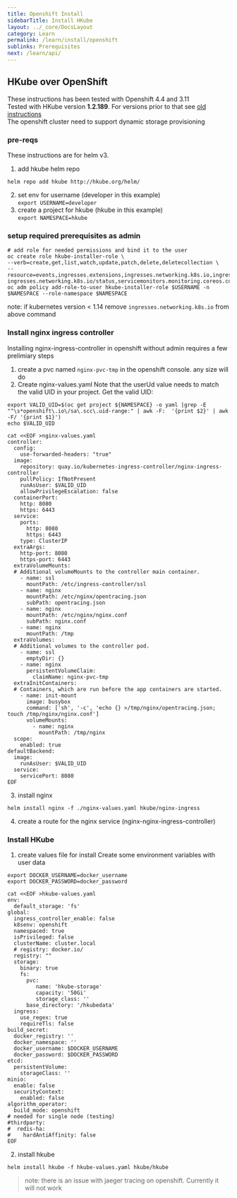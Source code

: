 ```yaml
---
title: Openshift Install
sidebarTitle: Install HKube
layout: ../_core/DocsLayout
category: Learn
permalink: /learn/install/openshift
sublinks: Prerequisites
next: /learn/api/
---
```


## HKube over OpenShift
These instructions has been tested with Openshift 4.4 and 3.11  
Tested with HKube version **1.2.189**. For versions prior to that see [old instructions](./before_v1.2.189)  
The openshift cluster need to support dynamic storage provisioning

### pre-reqs
These instructions are for helm v3.  
1. add hkube helm repo
```console
helm repo add hkube http://hkube.org/helm/
```
2. set env for username (developer in this example)  
```export USERNAME=developer```
3. create a project for hkube (hkube in this example)  
```export NAMESPACE=hkube```  

### setup required prerequisites as admin
```console
# add role for needed permissions and bind it to the user 
oc create role hkube-installer-role \
--verb=create,get,list,watch,update,patch,delete,deletecollection \
--resource=events,ingresses.extensions,ingresses.networking.k8s.io,ingresses.extensions/status,\
ingresses.networking.k8s.io/status,servicemonitors.monitoring.coreos.com
oc adm policy add-role-to-user hkube-installer-role $USERNAME -n $NAMESPACE --role-namespace $NAMESPACE
```
note: if kubernetes version < 1.14 remove `ingresses.networking.k8s.io` from above command
### Install nginx ingress controller
Installing nginx-ingress-controller in openshift without admin requires a few prelimiary steps  

1. create a pvc named ```nginx-pvc-tmp``` in the openshift console. any size will do
2. Create nginx-values.yaml
Note that the userUd value needs to match the valid UID in your project. Get the valid UID:  
```console
export VALID_UID=$(oc get project ${NAMESPACE} -o yaml |grep -E "^\s*openshift\.io\/sa\.scc\.uid-range:" | awk -F:  '{print $2}' | awk -F/ '{print $1}')
echo $VALID_UID
```

```console
cat <<EOF >nginx-values.yaml
controller:
  config:
    use-forwarded-headers: "true"
  image:
    repository: quay.io/kubernetes-ingress-controller/nginx-ingress-controller
    pullPolicy: IfNotPresent
    runAsUser: $VALID_UID
    allowPrivilegeEscalation: false
  containerPort:
    http: 8080
    https: 6443    
  service:
    ports:
      http: 8080
      https: 6443
    type: ClusterIP  
  extraArgs: 
    http-port: 8080
    https-port: 6443
  extraVolumeMounts: 
  # Additional volumeMounts to the controller main container.
    - name: ssl
      mountPath: /etc/ingress-controller/ssl
    - name: nginx
      mountPath: /etc/nginx/opentracing.json
      subPath: opentracing.json
    - name: nginx
      mountPath: /etc/nginx/nginx.conf
      subPath: nginx.conf
    - name: nginx
      mountPath: /tmp
  extraVolumes: 
  # Additional volumes to the controller pod.
    - name: ssl
      emptyDir: {}    
    - name: nginx
      persistentVolumeClaim:
        claimName: nginx-pvc-tmp
  extraInitContainers: 
  # Containers, which are run before the app containers are started.
    - name: init-mount
      image: busybox
      command: ['sh', '-c', 'echo {} >/tmp/nginx/opentracing.json; touch /tmp/nginx/nginx.conf']
      volumeMounts:
        - name: nginx
          mountPath: /tmp/nginx
  scope:
    enabled: true
defaultBackend:
  image:
    runAsUser: $VALID_UID
  service:
    servicePort: 8080 
EOF
```
3. install nginx

```console
helm install nginx -f ./nginx-values.yaml hkube/nginx-ingress
```
4. create a route for the nginx service (nginx-nginx-ingress-controller)

### Install HKube

1. create values file for install
Create some environment variables with user data
```console
export DOCKER_USERNAME=docker_username
export DOCKER_PASSWORD=docker_password
```

```console
cat <<EOF >hkube-values.yaml
env:
  default_storage: 'fs'
global:
  ingress_controller_enable: false
  k8senv: openshift
  namespaced: true
  isPrivileged: false
  clusterName: cluster.local
  # registry: docker.io/
  registry: ""
  storage:
    binary: true
    fs:
      pvc: 
         name: 'hkube-storage'
         capacity: '50Gi'
         storage_class: ''
      base_directory: '/hkubedata'
  ingress:
    use_regex: true
    requireTls: false
build_secret:
  docker_registry: ''
  docker_namespace: ''
  docker_username: $DOCKER_USERNAME
  docker_password: $DOCKER_PASSWORD
etcd:
  persistentVolume:
    storageClass: ''
minio:
  enable: false
  securityContext:
    enabled: false
algorithm_operator:
  build_mode: openshift
# needed for single node (testing) 
#thirdparty:
#  redis-ha:
#    hardAntiAffinity: false
EOF
```

2. install hkube

```console
helm install hkube -f hkube-values.yaml hkube/hkube
```

> note: there is an issue with jaeger tracing on openshift. Currently it will not work
